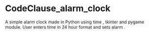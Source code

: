 # CodeClause_alarm_clock
A simple alarm clock made in Python using time , tkinter and pygame module.
User enters time in 24 hour format and sets alarm .
